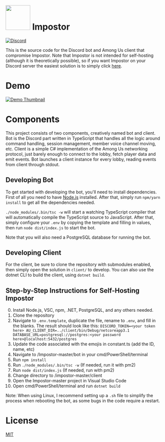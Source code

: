 <h1><img width=80 height=80 src="https://i.imgur.com/bhMk1fO.png"></td>
Impostor</h1>

[![Discord](https://discordapp.com/api/guilds/249481856687407104/widget.png?style=shield)](https://discord.gg/fQk7CHx)

This is the source code for the Discord bot and Among Us client that compromise Impostor. Note that Impostor is not intended for self-hosting (although it is theoretically possible), so if you want Impostor on your Discord server the easiest solution is to simply click [here](https://discord.com/api/oauth2/authorize?client_id=755520374510321745&permissions=21261392&scope=bot).

# Demo

[![Demo Thumbnail](https://i.imgur.com/ZklHo9L.jpeg)](https://streamable.com/i2a5vh)

# Components

This project consists of two components, creatively named bot and client. Bot is the Discord part written in TypeScript that handles all the logic around command handling, session management, member voice channel moving, etc. Client is a simple C# implementation of the Among Us networking protocol, just barely enough to connect to the lobby, fetch player data and emit events. Bot launches a client instance for every lobby, reading events from client through stdout.

## Developing Bot

To get started with developing the bot, you'll need to install dependencies. First of all you need to have [Node.js](https://nodejs.org) installed. After that, simply run `npm/yarn install` to get all the dependencies needed.

`./node_modules/.bin/tsc -w` will start a watching TypeScript compiler that will automatically compile the TypeScript source to JavaScript. After that, simply configure your `.env` by copying the template and filling in values, then run `node dist/index.js` to start the bot.

Note that you will also need a PostgreSQL database for running the bot.

## Developing Client

For the client, be sure to clone the repository with submodules enabled, then simply open the solution in `client/` to develop. You can also use the dotnet CLI to build the client, using `dotnet build`.

## Step-by-Step Instructions for Self-Hosting Impostor

0. Install Node.js, VSC, npm, .NET, PostgreSQL, and any others needed.
1. Clone the repository
2. Navigate to `.env.template`, duplicate the file, rename to `.env`, and fill in the blanks. The result should look like this:
  `DISCORD_TOKEN=<your token here>
  AU_CLIENT_DIR=../client/bin/Debug/netcoreapp3.1
  DATABASE_URL=postgresql://postgres:<your password here>@localhost:5432/postgres`
3. Update the code associated with the emojis in constant.ts (add the ID, name, etc)
4. Navigate to /Impostor-master/bot in your cmd/PowerShell/terminal
5. Run `npm install`
6. Run `./node_modules/.bin/tsc -w` (If needed, run it with pm2)
7. Run `node dist/index.js` (If needed, run with pm2)
8. Change directory to /impostor-master/client
9. Open the Impostor-master project in Visual Studio Code
10. Open cmd/PowerShell/terminal and run `dotnet build`

Note: When using Linux, I recommend setting up a `.sh` file to simplify the process when rebooting the bot, as some bugs in the code require a restart. 

# License

[MIT](http://opensource.org/licenses/MIT)

